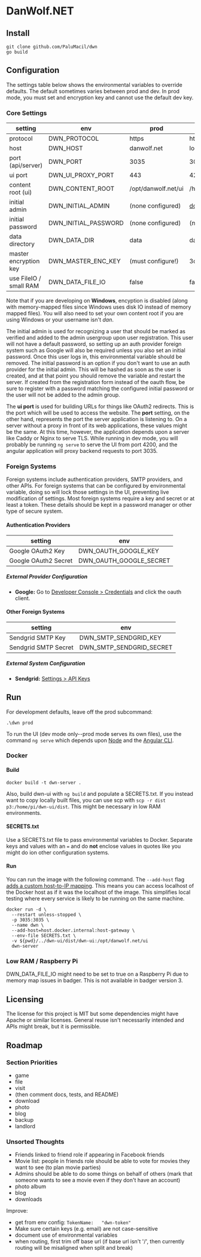 # DanWolf.NET

## Install

```
git clone github.com/PaluMacil/dwn
go build
```

## Configuration

The settings table below shows the environmental variables to override 
defaults. The default sometimes varies between prod and dev. In prod mode, 
you must set and encryption key and cannot use the default dev key.

### Core Settings

| setting                | env                  | prod                 | dev                              |
|------------------------|----------------------|----------------------|----------------------------------|
| protocol               | DWN_PROTOCOL         | https                | http                             |
| host                   | DWN_HOST             | danwolf.net          | localhost                        |
| port (api/server)      | DWN_PORT             | 3035                 | 3035                             |
| ui port                | DWN_UI_PROXY_PORT    | 443                  | 4200                             |
| content root (ui)      | DWN_CONTENT_ROOT     | /opt/danwolf.net/ui  | /home/dan/repos/dwn-ui/dist      |
| initial admin          | DWN_INITIAL_ADMIN    | (none configured)    | dcwolf@gmail.com                 |
| initial password       | DWN_INITIAL_PASSWORD | (none configured)    | (none configured)                |
| data directory         | DWN_DATA_DIR         | data                 | data                             |
| master encryption key  | DWN_MASTER_ENC_KEY   | (must configure!)    | 3d17618d4297f83665b32e28f9b1c23d |
| use FileIO / small RAM | DWN_DATA_FILE_IO     | false                | false                            |

Note that if you are developing on **Windows**, encyption is disabled (along with memory-mapped files since Windows uses 
disk IO instead of memory mapped files). You will also need to set your own content root if you are using Windows or 
your username isn't *dan*.

The initial admin is used for recognizing a user that should be marked as verified and added to the admin usergroup upon 
user registration. This user will not have a default password, so setting up an auth provider foreign system such as 
Google will also be required unless you also set an initial password. Once this user logs in, this environmental 
variable should be removed. The initial password is an option if you don't want to use an auth provider for the initial 
admin. This will be hashed as soon as the user is created, and at that point you should remove the variable and restart 
the server. If created from the registration form instead of the oauth flow, be sure to register with a password 
matching the configured initial password or the user will not be added to the admin group. 

The **ui port** is used for building URLs for things like OAuth2 redirects. This is the port which will be used to 
access the website. The **port** setting, on the other hand, represents the port the server application is listening to. 
On a server without a proxy in front of its web applications, these values might be the same. At this time, however, the 
application depends upon a server like Caddy or Nginx to serve TLS. While running in dev mode, you will probably be 
running `ng serve` to serve the UI from port 4200, and the angular application will proxy backend requests to port 3035.

### Foreign Systems

Foreign systems include authentication providers, SMTP providers, and other APIs. For foreign systems that can be configured 
by environmental variable, doing so will lock those settings in the UI, preventing live modification of settings. Most 
foreign systems require a key and secret or at least a token. These details should be kept in 
a password manager or other type of secure system.

#### Authentication Providers

| setting              | env                     |
|----------------------|-------------------------|
| Google OAuth2 Key    | DWN_OAUTH_GOOGLE_KEY    |
| Google OAuth2 Secret | DWN_OAUTH_GOOGLE_SECRET |

##### External Provider Configuration

- **Google:** Go to [Developer Console > Credentials](https://console.developers.google.com/apis/credentials) and click 
the oauth client.

#### Other Foreign Systems

| setting              | env                      |
|----------------------|--------------------------|
| Sendgrid SMTP Key    | DWN_SMTP_SENDGRID_KEY    |
| Sendgrid SMTP Secret | DWN_SMTP_SENDGRID_SECRET |

##### External System Configuration

- **Sendgrid:** [Settings > API Keys](https://app.sendgrid.com/settings/api_keys)

## Run

For development defaults, leave off the prod subcommand:

```
.\dwn prod
```

To run the UI (dev mode only--prod mode serves its own files), use the command `ng serve` which depends upon 
[Node](https://nodejs.org/) and the [Angular CLI](https://angular.io/).

### Docker

#### Build
```
docker build -t dwn-server .
```
Also, build dwn-ui with `ng build` and populate a SECRETS.txt. If you instead want to copy locally built files, you can
use scp with `scp -r dist p3:/home/pi/dwn-ui/dist`. This might be necessary in low RAM environments.

#### SECRETS.txt

Use a SECRETS.txt file to pass environmental variables to Docker. Separate keys and values with an `=` and do **not** 
enclose values in quotes like you might do ion other configuration systems.

#### Run
You can run the image with the following command. The `--add-host` flag [adds a custom host-to-IP mapping](https://docs.docker.com/engine/reference/commandline/run/#add-entries-to-container-hosts-file---add-host).
This means you can access localhost of the Docker host as if it was the localhost of the image. This simplifies local 
testing where every service is likely to be running on the same machine.
```
docker run -d \
  --restart unless-stopped \
  -p 3035:3035 \
  --name dwn \
  --add-host=host.docker.internal:host-gateway \
  --env-file SECRETS.txt \
  -v ${pwd}/../dwn-ui/dist/dwn-ui:/opt/danwolf.net/ui
  dwn-server
```

### Low RAM / Raspberry Pi

DWN_DATA_FILE_IO might need to be set to true on a Raspberry Pi due to memory map issues in badger. This is not 
available in badger version 3.

## Licensing

The license for this project is MIT but some dependencies might have Apache or similar licenses. General reuse isn't 
necessarily intended and APIs might break, but it is permissible.

## Roadmap

### Section Priorities
- game
- file
- visit
- (then comment docs, tests, and README)
- download
- photo
- blog
- backup
- landlord

### Unsorted Thoughts 
- Friends linked to friend role if appearing in Facebook friends
- Movie list: people in friends role should be able to vote for movies they want to see (to plan movie parties)
- Admins should be able to do some things on behalf of others (mark that someone wants to see a movie even if they don't have an account)
- photo album
- blog
- downloads

Improve:
- get from env config: `TokenName:   "dwn-token"`
- Make sure certain keys (e.g. email) are not case-sensitive
- document use of environmental variables
- when routing, first trim off base url (if base url isn't '/', then currently routing will be misaligned when split and break)
